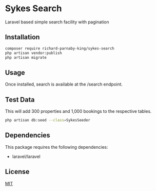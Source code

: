 # Sykes Search

Laravel based simple search facility with pagination

## Installation

```bash
composer require richard-parnaby-king/sykes-search
php artisan vendor:publish
php artisan migrate

```

## Usage

Once installed, search is available at the /search endpoint.

## Test Data

This will add 300 properties and 1,000 bookings to the respective tables.

```bash
php artisan db:seed --class=SykesSeeder
```

## Dependencies

This package requires the following dependencies:

* laravel/laravel

## License
[MIT](https://choosealicense.com/licenses/mit/)